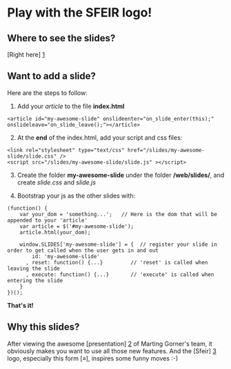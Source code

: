 Play with the SFEIR logo!
=========================

Where to see the slides?
------------------------
[Right here] [1]

Want to add a slide?
--------------------

Here are the steps to follow:

1. Add your *article* to the file **index.html**
```
<article id="my-awesome-slide" onslideenter="on_slide_enter(this);" onslideleave="on_slide_leave();"></article>
```

2. At the **end** of the index.html, add your script and css files:
```
<link rel="stylesheet" type="text/css" href="/slides/my-awesome-slide/slide.css" />
<script src="/slides/my-awesome-slide/slide.js" ></script>
```

3. Create the folder **my-awesome-slide** under the folder **/web/slides/**, and create *slide.css* and *slide.js*

4. Bootstrap your js as the other slides with:
```
(function() {
    var your_dom = 'something...';   // Here is the dom that will be appended to your 'article'
    var article = $('#my-awesome-slide');
    article.html(your_dom);
    
    window.SLIDES['my-awesome-slide'] = {  // register your slide in order to get called when the user gets in and out
        id: 'my-awesome-slide'    
      , reset: function() {...}         // 'reset' is called when leaving the slide 
      , execute: function() {...}       // 'execute' is called when entering the slide
    }
})();
```


**That's it!**

Why this slides?
----------------
After viewing the awesome [presentation] [2] of Marting Gorner's team, it obviously makes you want to use all those new features.
And the [Sfeir] [3] logo, especially this form [≡], inspires some funny moves :-)

[1]: http://sfeir-logo.appspot.com/ "Slides with the Sfeir logo"
[2]: http://animateyourhtml5.appspot.com/ "animate your html5"
[3]: http://www.sfeir.com/ "Sfeir"


